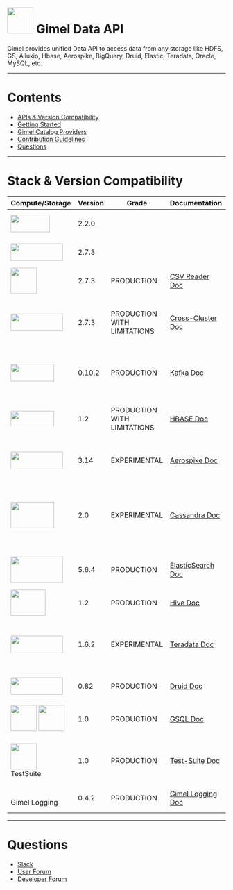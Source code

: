 # <img src="docs/images/gimel.png" width="60" height="60" /> Gimel Data API


Gimel provides unified Data API to access data from any storage like HDFS, GS, Alluxio, Hbase, Aerospike, BigQuery, Druid, Elastic, Teradata, Oracle, MySQL, etc.



--------------------------------------------------------------------------------------------------------------------


Contents
=================

  * [APIs & Version Compatibility](#stack-&-version-compatibility)
  * [Getting Started](docs/getting-started.md)
  * [Gimel Catalog Providers](docs/gimel-catalog/catalog-provider.md)
  * [Contribution Guidelines](CONTRIBUTING.md)
  * [Questions](#questions)


--------------------------------------------------------------------------------------------------------------------


# Stack & Version Compatibility

|    Compute/Storage      | Version | Grade | Documentation | Notes |
| ------------- | ----------- | ------------ | ------------- |-----------------|
| <img src="docs/images/spark.png" width="90" height="40" /> | 2.2.0 | | | This is the recommended version |
| <img src="docs/images/hadoop.png" width="120" height="40" /> | 2.7.3 | | | This is the recommended version |
| <img src="docs/images/csv.png" width="60" height="60" /> | 2.7.3 | PRODUCTION | [CSV Reader Doc](docs/gimel-connectors/hdfs-csv.md) | CSV Reader & Writer for HDFS |
| <img src="docs/images/alluxio.png" width="120" height="40" /> | 2.7.3 | PRODUCTION WITH LIMITATIONS | [Cross-Cluster Doc](docs/gimel-connectors/hdfs-crosscluster.md) | <br>Allows Accessing Data<br>- Across Clusters<br>- Allxio<br> |
| <img src="docs/images/kafka.png" width="100" height="40" /> | 0.10.2 | PRODUCTION | [Kafka Doc](docs/gimel-connectors/kafka.md) | V0.10.2 is the PayPal's Supported Version of Kafka|
| <img src="docs/images/hbase.png" width="100" height="35" />  | 1.2 | PRODUCTION WITH LIMITATIONS | [HBASE Doc](docs/gimel-connectors/hbase.md) | Leverages SHC Connector internally & also supports Batch/Get/Puts |
| <img src="docs/images/aerospike.png" width="120" height="40" /> | 3.14 | EXPERIMENTAL | [Aerospike Doc](docs/gimel-connectors/aerospike.md) | Experimental API for Aerospike reads / writes |
| <img src="docs/images/cassandra.png" width="100" height="60" /> | 2.0 | EXPERIMENTAL | [Cassandra Doc](docs/gimel-connectors/cassandra.md) | <br>Experimental API for Cassandra reads / writes<br>Leverages DataStax Connector<br> |
| <img src="docs/images/elasticsearch.png" width="120" height="60" /> | 5.6.4 | PRODUCTION | [ElasticSearch Doc](docs/gimel-connectors/elasticsearch.md)| Has Special Support for PayPal's Daily ES indexes |
| <img src="docs/images/hive.png" width="80" height="60" /> | 1.2 | PRODUCTION | [Hive Doc](docs/gimel-connectors/hive.md) | |
| <img src="docs/images/teradata.png" width="120" height="40" /> | 1.6.2 | EXPERIMENTAL | [Teradata Doc](docs/gimel-connectors/teradata.md) | <br>EXPERIMENTAL API Only<br>Uses JDBC Connector internally<br> |
| <img src="docs/images/druid.png" width="120" height="40" /> | 0.82 | PRODUCTION | [Druid Doc](docs/gimel-connectors/druid.md) | Only Writes(Non-Batch Mode) |
| <img src="docs/images/gimel.png" width="60" height="60" /> <img src="docs/images/sql.png" width="60" height="60" /> | 1.0 | PRODUCTION | [GSQL Doc](docs/gimel-sql/gimel-sql.md) | Refer link for using GSQL (Gimel SQL) API |
| <img src="docs/images/gimel.png" width="60" height="60" /> <br>TestSuite <br> | 1.0 | PRODUCTION | [Test-Suite Doc](docs/gimel-testsuite/testsuite.md) | Current Implementation works with CataLog Provider - Hive |
| <br>Gimel Logging<br> | 0.4.2 | PRODUCTION | [Gimel Logging Doc](docs/gimel-logging/gimel-logging.md) | This is the Gimel Logging Framework |

_________________________________________________________________________________________


# Questions

  * [Slack](https://gimel-dev.slack.com)
  * [User Forum](https://groups.google.com/d/forum/gimel-user)
  * [Developer Forum](https://groups.google.com/d/forum/gimel-dev)
